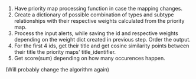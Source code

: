 1. Have priority map processing function in case the mapping changes. 
2. Create a dictionary of possible combination of types and subtype relationships with their respective weights calculated from the priority map.
3. Process the input alerts, while saving the id and respective weights depending on the weight dict created in previous step. Order the output.
4. For the first 4 ids, get their title and get cosine similarity points between their title the priority maps' title_identifier. 
5. Get score(sum) depending on how many occurences happen. 

(Will probably change the algorithm again)
